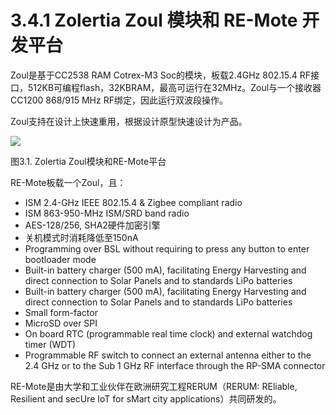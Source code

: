 # 3.4.1 Zolertia Zoul 模块和 RE-Mote 开发平台

Zoul是基于CC2538 RAM Cotrex-M3 Soc的模块，板载2.4GHz 802.15.4 RF接口，512KB可编程flash，32KBRAM，最高可运行在32MHz。Zoul与一个接收器CC1200 868/915 MHz RF绑定，因此运行双波段操作。

Zoul支持在设计上快速重用，根据设计原型快速设计为产品。

![](image001.jpg)

图3.1. Zolertia Zoul模块和RE-Mote平台

RE-Mote板载一个Zoul，且：
* ISM 2.4-GHz IEEE 802.15.4 & Zigbee compliant radio
* ISM 863-950-MHz ISM/SRD band radio
* AES-128/256, SHA2硬件加密引擎
* 关机模式时消耗降低至150nA
* Programming over BSL without requiring to press any button to enter bootloader mode
* Built-in battery charger (500 mA), facilitating Energy Harvesting and direct connection to Solar Panels and to standards LiPo batteries
* Built-in battery charger (500 mA), facilitating Energy Harvesting and direct connection to Solar Panels and to standards LiPo batteries
* Small form-factor
* MicroSD over SPI
* On board RTC (programmable real time clock) and external watchdog timer (WDT)
* Programmable RF switch to connect an external antenna either to the 2.4 GHz or to the Sub 1 GHz RF interface through the RP-SMA connector

RE-Mote是由大学和工业伙伴在欧洲研究工程RERUM（RERUM: REliable, Resilient and secUre IoT for sMart city applications）共同研发的。